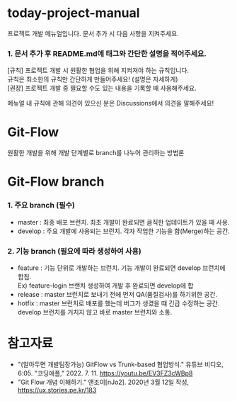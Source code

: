 # today-project-manual
프로젝트 개발 메뉴얼입니다. 문서 추가 시 다음 사항을 지켜주세요.   

### 1. 문서 추가 후 README.md에 태그와 간단한 설명을 적어주세요.
[규칙] 프로젝트 개발 시 원활한 협업을 위해 지켜져야 하는 규칙입니다.    
       규칙은 최소한의 규칙만 간단하게 만들어주세요! (설명은 자세하게)     
[권장] 프로젝트 개발 중 필요할 수도 있는 내용을 기록할 때 사용해주세요. 

메뉴얼 내 규칙에 관해 의견이 있으신 분은 Discussions에서 의견을 말해주세요!

# Git-Flow
원활한 개발을 위해 개발 단계별로 branch를 나누어 관리하는 방법론

# Git-Flow branch 
### 1. 주요 branch (필수)
- master : 최종 배포 브런치. 최초 개발이 완료되면 큼직한 업데이트가 있을 때 사용.
- develop : 주요 개발에 사용되는 브런치. 각자 작업한 기능을 합(Merge)하는 공간.   


### 2. 기능 branch (필요에 따라 생성하여 사용)
- feature : 기능 단위로 개발하는 브런치. 기능 개발이 완료되면 develop 브런치에 합침.   
  Ex) feature-login 브랜치 생성하여 개발 후 완료되면 develop에 합
- release : master 브런치로 보내기 전에 먼저 QA(품질검사)를 하기위한 공간.
- hotfix : master 브런치로 배포를 했는데 버그가 생겼을 떄 긴급 수정하는 공간.   
  develop 브런치를 거치지 않고 바로 master 브런치와 소통. 


# 참고자료

- "(알아두면 개발팀장가능) GitFlow vs Trunk-based 협업방식." 유튜브 비디오, 6:05. "코딩애플,"  2022. 7. 11. https://youtu.be/EV3FZ3cWBp8 
- "Git Flow 개념 이해하기." 앤조이[nJo2]. 2020년 3월 12일 작성, https://ux.stories.pe.kr/183 

